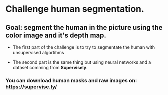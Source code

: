 # Challenge human segmentation.

## Goal: segment the human in the picture using the color image and it's depth map.

- The first part of the challenge is to try to segmentate the human with unsupervised algortihms

- The second part is the same thing but using neural networks and a dataset comming from **Supervisely**.


### You can download human masks and raw images on: https://supervise.ly/
